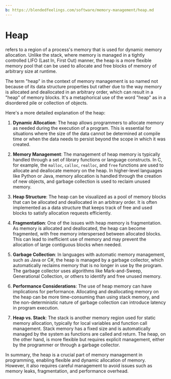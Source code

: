 ```yaml
---
b: https://blendedfeelings.com/software/memory-management/heap.md
---
```


# Heap
refers to a region of a process's memory that is used for dynamic memory allocation. Unlike the stack, where memory is managed in a tightly controlled LIFO (Last In, First Out) manner, the heap is a more flexible memory pool that can be used to allocate and free blocks of memory of arbitrary size at runtime.

The term "heap" in the context of memory management is so named not because of its data structure properties but rather due to the way memory is allocated and deallocated in an arbitrary order, which can result in a "heap" of memory blocks. It's a metaphorical use of the word "heap" as in a disordered pile or collection of objects.

Here's a more detailed explanation of the heap:

1. **Dynamic Allocation**: The heap allows programmers to allocate memory as needed during the execution of a program. This is essential for situations where the size of the data cannot be determined at compile time or when the data needs to persist beyond the scope in which it was created.

2. **Memory Management**: The management of heap memory is typically handled through a set of library functions or language constructs. In C, for example, the `malloc`, `calloc`, `realloc`, and `free` functions are used to allocate and deallocate memory on the heap. In higher-level languages like Python or Java, memory allocation is handled through the creation of new objects, and garbage collection is used to reclaim unused memory.

3. **Heap Structure**: The heap can be visualized as a pool of memory blocks that can be allocated and deallocated in an arbitrary order. It is often implemented as a data structure that keeps track of free and used blocks to satisfy allocation requests efficiently.

4. **Fragmentation**: One of the issues with heap memory is fragmentation. As memory is allocated and deallocated, the heap can become fragmented, with free memory interspersed between allocated blocks. This can lead to inefficient use of memory and may prevent the allocation of large contiguous blocks when needed.

5. **Garbage Collection**: In languages with automatic memory management, such as Java or C#, the heap is managed by a garbage collector, which automatically reclaims memory that is no longer in use by the program. The garbage collector uses algorithms like Mark-and-Sweep, Generational Collection, or others to identify and free unused memory.

6. **Performance Considerations**: The use of heap memory can have implications for performance. Allocating and deallocating memory on the heap can be more time-consuming than using stack memory, and the non-deterministic nature of garbage collection can introduce latency in program execution.

7. **Heap vs. Stack**: The stack is another memory region used for static memory allocation, typically for local variables and function call management. Stack memory has a fixed size and is automatically managed by the system as functions are called and return. The heap, on the other hand, is more flexible but requires explicit management, either by the programmer or through a garbage collector.

In summary, the heap is a crucial part of memory management in programming, enabling flexible and dynamic allocation of memory. However, it also requires careful management to avoid issues such as memory leaks, fragmentation, and performance overhead.